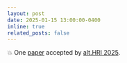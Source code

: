 ```yaml
---
layout: post
date: 2025-01-15 13:00:00-0400
inline: true
related_posts: false
---
```


:boom: One [paper](https://ieeexplore.ieee.org/document/10973947) accepted by [alt.HRI 2025](https://humanrobotinteraction.org/2025/alt-hri/).
